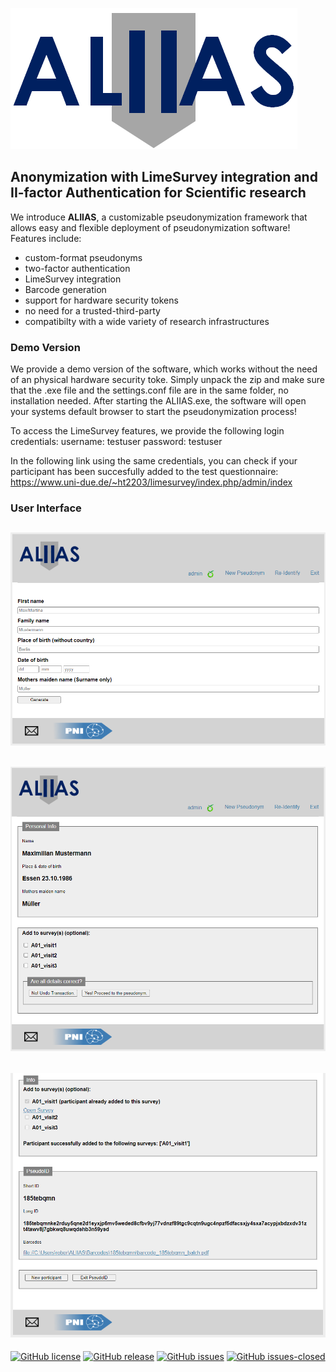 ![plot](./ALIIAS/static/aliias_logo.png)

## Anonymization with LimeSurvey integration and II-factor Authentication for Scientific research

We introduce **ALIIAS**, a customizable pseudonymization framework that allows easy and flexible deployment of pseudonymization software!
Features include:
* custom-format pseudonyms
* two-factor authentication
* LimeSurvey integration
* Barcode generation
* support for hardware security tokens
* no need for a trusted-third-party
* compatibilty with a wide variety of research infrastructures


### Demo Version
We provide a demo version of the software, which works without the need of an physical hardware security toke. Simply unpack the zip and make sure that the .exe file and the settings.conf file are in the same folder, no installation needed. After starting the ALIIAS.exe, the software will open your systems default browser to start the pseudonymization process!

To access the LimeSurvey features, we provide the following login credentials:
username: testuser
password: testuser

In the following link using the same credentials, you can check if your participant has been succesfully added to the test questionnaire:
https://www.uni-due.de/~ht2203/limesurvey/index.php/admin/index


### User Interface

## ![plot](./docs/fig/02_generate.PNG)

## ![plot](./docs/fig/04_preview.PNG)

## ![plot](./docs/fig/05_pseudonym.PNG)



[![GitHub license](https://img.shields.io/github/license/pni-lab/aliias.svg)](https://github.com/pni-lab/aliias/blob/master/LICENSE)
[![GitHub release](https://img.shields.io/github/release/pni-lab/aliias.svg)](https://github.com/pni-lab/aliias/releases/tag/v0.9.0)
[![GitHub issues](https://img.shields.io/github/issues/pni-lab/aliias.svg)](https://GitHub.com/pni-lab/aliias/issues/)
[![GitHub issues-closed](https://img.shields.io/github/issues-closed/pni-lab/aliias.svg)](https://GitHub.com/pni-lab/aliias/issues?q=is%3Aissue+is%3Aclosed)

